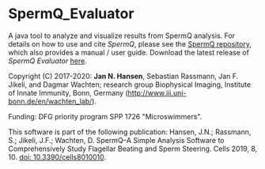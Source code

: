 # SpermQ_Evaluator

A java tool to analyze and visualize results from SpermQ analysis. For details on how to use and cite *SpermQ*, please see the [SpermQ repository](https://github.com/hansenjn/SpermQ), which also provides a manual / user guide. Download the latest release of *SpermQ Evaluator* [here](https://github.com/IIIImaging/SpermQ_Evaluator/releases). 

Copyright (C) 2017-2020: <b>Jan N. Hansen</b>, Sebastian Rassmann, Jan F. Jikeli, and Dagmar Wachten; research group Biophysical Imaging, Institute of Innate Immunity, Bonn, Germany (http://www.iii.uni-bonn.de/en/wachten_lab/). 

Funding: DFG priority program SPP 1726 "Microswimmers".

This software is part of the following publication:
Hansen, J.N.; Rassmann, S.; Jikeli, J.F.; Wachten, D. SpermQ–A Simple Analysis Software to Comprehensively Study Flagellar Beating and Sperm Steering. Cells 2019, 8, 10. [doi: 10.3390/cells8010010](https://doi.org/10.3390/cells8010010).
